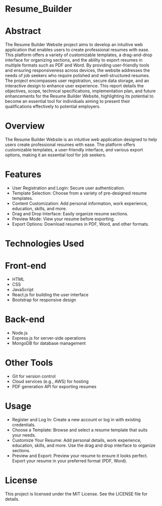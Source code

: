 # Resume_Builder
# Abstract
The Resume Builder Website project aims to develop an intuitive web application that enables users to create professional resumes with ease. This platform offers a variety of customizable templates, a drag-and-drop interface for organizing sections, and the ability to export resumes in multiple formats such as PDF and Word. By providing user-friendly tools and ensuring responsiveness across devices, the website addresses the needs of job seekers who require polished and well-structured resumes. The project encompasses user registration, secure data storage, and an interactive design to enhance user experience. This report details the objectives, scope, technical specifications, implementation plan, and future enhancements for the Resume Builder Website, highlighting its potential to become an essential tool for individuals aiming to present their qualifications effectively to potential employers.
# Overview
The Resume Builder Website is an intuitive web application designed to help users create professional resumes with ease. The platform offers customizable templates, a user-friendly interface, and various export options, making it an essential tool for job seekers.

# Features
- User Registration and Login: Secure user authentication.
- Template Selection: Choose from a variety of pre-designed resume templates.
- Content Customization: Add personal information, work experience, education, skills, and more.
- Drag and Drop Interface: Easily organize resume sections.
- Preview Mode: View your resume before exporting.
- Export Options: Download resumes in PDF, Word, and other formats.
# Technologies Used
# Front-end
- HTML
- CSS
- JavaScript
- React.js for building the user interface
- Bootstrap for responsive design
# Back-end
- Node.js
- Express.js for server-side operations
- MongoDB for database management
# Other Tools
- Git for version control
- Cloud services (e.g., AWS) for hosting
- PDF generation API for exporting resumes

# Usage
- Register and Log In:
Create a new account or log in with existing credentials.
- Choose a Template:
Browse and select a resume template that suits your needs.
- Customize Your Resume:
Add personal details, work experience, education, skills, and more.
Use the drag and drop interface to organize sections.
- Preview and Export:
Preview your resume to ensure it looks perfect.
Export your resume in your preferred format (PDF, Word).

# License
This project is licensed under the MIT License. See the LICENSE file for details.
